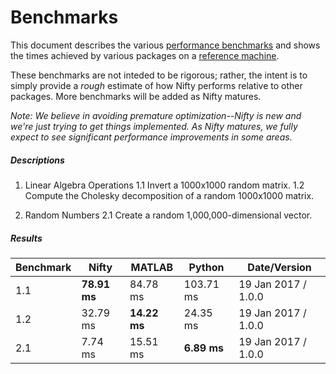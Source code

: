 # Benchmarks

This document describes the various [performance benchmarks](https://github.com/nifty-swift/Nifty-benchmarks) and shows the times achieved by various packages on a [reference machine](#Benchmarks "Ubuntu 16.04, 64-bit; AMD FX-8350 4.0 GHz, 8 core CPU; 32 GB DDR3 RAM; GeForce GTX 750 Ti; 256 GB SSD").

These benchmarks are not inteded to be rigorous; rather, the intent is to simply provide a *rough* estimate of how Nifty performs relative to other packages. More benchmarks will be added as Nifty matures.

*Note: We believe in avoiding premature optimization--Nifty is new and we're just trying to get things implemented. As Nifty matures, we fully expect to see significant performance improvements in some areas.*

##### Descriptions

1. Linear Algebra Operations
    1.1 Invert a 1000x1000 random matrix.
    1.2 Compute the Cholesky decomposition of a random 1000x1000 matrix.

2. Random Numbers
    2.1 Create a random 1,000,000-dimensional vector.

##### Results

| Benchmark       | Nifty          | MATLAB          | Python          | Date/Version           |
|-----------------|----------------|-----------------|-----------------|------------------------|
| 1.1             | **78.91 ms**   | 84.78 ms        | 103.71 ms       | 19 Jan 2017 / 1.0.0    |
| 1.2             | 32.79 ms       | **14.22 ms**    | 24.35 ms        | 19 Jan 2017 / 1.0.0    |
| 2.1             | 7.74 ms        | 15.51 ms        | **6.89 ms**     | 19 Jan 2017 / 1.0.0    |